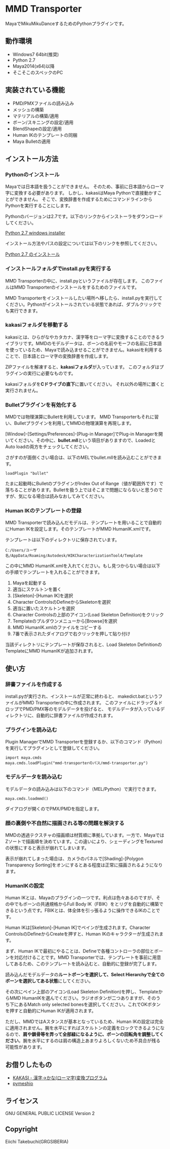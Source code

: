 MMD Transporter
=======================
MayaでMikuMikuDanceするためのPythonプラグインです。

## 動作環境

* Windows7 64bit(推奨)
* Python 2.7
* Maya2014(x64)以降
* そこそこのスペックのPC

## 実装されている機能

* PMD/PMXファイルの読み込み
* メッシュの構築
* マテリアルの構築/適用
* ボーン/スキニングの設定/適用
* BlendShapeの設定/適用
* Human IKのテンプレートの同梱
* Maya Bulletの適用

## インストール方法

### Pythonのインストール
Mayaでは日本語を扱うことができません。
そのため、事前に日本語からローマ字に変換する必要があります。
しかし、kakasiはMaya Pythonで直接動かすことができません。
そこで、変換辞書を作成するためにコマンドラインからPythonを実行することにします。

Pythonのバージョンは2.7です。以下のリンクからインストーラをダウンロードしてください。

[Python 2.7 windows installer](https://www.python.org/download/releases/python-2.7.msi.asc)

インストール方法やパスの設定については以下のリンクを参照してください。

[Python 2.7 のインストール](http://www5f.biglobe.ne.jp/~nobml/ninix/2_python.html)


### インストールフォルダでinstall.pyを実行する
MMD Transporterの中に、install.pyというファイルが存在します。
このファイルはMMD Transporterのインストールをするためのファイルです。

MMD Transporterをインストールしたい場所へ移したら、install.pyを実行してください。Pythonがインストールされている状態であれば、ダブルクリックでも実行できます。


### kakasiフォルダを移動する
kakasiとは、ひらがなやカタカナ、漢字等をローマ字に変換することのできるライブラリです。MMDのモデルデータは、ボーンの名前やモーフの名前に日本語を使っているため、Mayaで読み込ませることができません。kakasiを利用することで、日本語とローマ字の変換辞書を作成します。

ZIPファイルを解凍すると、**kakasiフォルダ**が入っています。
このフォルダはプラグインの実行に必要なものです。

kakasiフォルダを**Cドライブの直下**に置いてください。
それ以外の場所に置くと実行されません。


### Bulletプラグインを有効化する
MMDでは物理演算にBulletを利用しています。
MMD Transporterもそれに習い、Bulletプラグインを利用してMMDの物理演算を再現します。

[Window]-[Settings/Preferences]-[Plug-in Manager]でPlug-in Managerを開いてください。その中に、**bullet.mll**という項目がありますので、LoadedとAuto loadの両方をチェックしてください。

さがすのが面倒くさい場合は、以下のMELでbullet.mllを読み込むことができます。

```
loadPlugin "bullet"
```

たまに起動時にBulletのプラグインがIndex Out of Range（値が範囲外です）で落ちることがあります。Bulletを扱う上ではそこまで問題にならないと思うのですが、気になる場合は読みなおしてみてください。

### Human IKのテンプレートの登録
MMD Transporterで読み込んだモデルは、テンプレートを用いることで自動的にHuman IKを設定します。そのテンプレートがMMD HumanIK.xmlです。

テンプレートは以下のディレクトリに保存されています。

```
C:/Users/ユーザ名/AppData/Roaming/Autodesk/HIKCharacterizationTool4/Template
```

この中にMMD HumanIK.xmlを入れてください。もし見つからない場合は以下の手順でテンプレートを入れることができます。

1. Mayaを起動する
2. 適当にスケルトンを置く
3. [Skeleton]-[Human IK]を選択
4. Character ControlsのDefineからSkeletonを選択
5. 適当に置いたスケルトンを選択
6. Character Controlsの上部のアイコン(Load Skeleton Definition)をクリック
7. Templateのプルダウンメニューから[Browse]を選択
8. MMD HumanIK.xmlのファイルをコピーする
9. 7番で表示されたダイアログで右クリックを押して貼り付け

当該ディレクトリにテンプレートが保存されると、Load Skeleton DefinitionのTemplateにMMD HumanIKが追加されます。


## 使い方

### 辞書ファイルを作成する
install.pyが実行され、インストールが正常に終わると、
makedict.batというファイルがMMD Transporterの中に作成されます。
このファイルにドラッグ＆ドロップでPMD/PMX等のモデルデータを投げると、
モデルデータが入っているディレクトリに、自動的に辞書ファイルが作成されます。


### プラグインを読み込む

Plugin ManagerでMMD Transporterを登録するか、以下のコマンド（Python）を実行してプラグインとして登録してください。

```
import maya.cmds
maya.cmds.loadPlugin("mmd-transporterのパス/mmd-transporter.py")
```

### モデルデータを読み込む

モデルデータの読み込みは以下のコマンド（MEL/Python）で実行できます。

```
maya.cmds.loadmmd()
```

ダイアログが開くのでPMX/PMDを指定します。

### 顔の裏側や不自然に描画される等の問題を解決する
MMDの透過テクスチャの描画順は材質順に準拠しています。一方で、MayaではZソートで描画順を決めています。この違いにより、シェーディングをTexturedの状態にすると表示が崩れてしまいます。

表示が崩れてしまった場合は、カメラのパネルで[Shading]-[Polygon Transparency Sorting]をオンにするとある程度は正常に描画されるようになります。


### HumanIKの設定
Human IKとは、Mayaのプラグインの一つです。利点は色々あるのですが、その中でもボーンの共通規格からFull Body IK（FBIK）をとリグを自動的に構築できるという点です。FBIKとは、体全体を引っ張るように操作できるIKのことです。

Human IKは[Skeleton]-[Human IK]でペインが生成されます。Character ControlsのDefineからCreateを押すと、Human IKのキャラクターが生成されます。

まず、Human IKで最初にやることは、Defineで各種コントローラの部位とボーンを対応付けることです。MMD Transporterでは、テンプレートを事前に用意してあるため、このテンプレートを読み込むと、自動的に登録が完了します。

読み込んだモデルデータの**ルートボーンを選択して、Select Hierarchyで全てのボーンを選択してある状態**にしてください。

その次にペイン上部のアイコン(Load Skeleton Definition)を押し、TemplateからMMD HumanIKを選んでください。ラジオボタンが二つありますが、そのうち下にあるMatch only selected bonesを選択してください。これでOKボタンを押すと自動的にHuman IKが適用されます。

ただし、MMDではAスタンスが基本となっているため、Human IKの設定は完全に適用されません。腕を水平にすればスケルトンの定義をロックできるようになるので、**肩や鎖骨等を弄って全部緑になるように、ボーンの回転角を調整してください**。腕を水平にするのは肩の構造上あまりよろしくないため不具合が残る可能性があります。

## お借りしたもの

* [KAKASI - 漢字→かな(ローマ字)変換プログラム](http://kakasi.namazu.org/)
* [pymeshio](https://github.com/ousttrue/pymeshio)

## ライセンス

GNU GENERAL PUBLIC LICENSE Version 2

## Copyright

Eiichi Takebuchi(GRGSIBERIA)